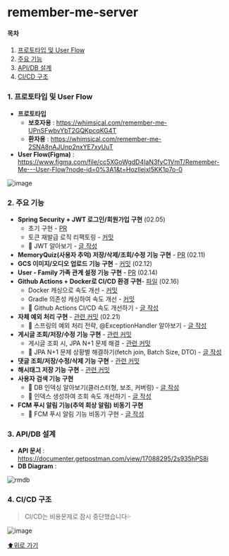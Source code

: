 # remember-me-server

#### 목차
1. [프로토타입 및 User Flow](#1-프로토타입-및-user-flow)
2. [주요 기능](#2-주요-기능)
3. [API/DB 설계](#3-apidb-설계)
4. [CI/CD 구조](#4-cicd-구조)


### 1. 프로토타입 및 User Flow
- **프로토타입**
  - **보호자용** : https://whimsical.com/remember-me-UPnSFwbvYbT2GQKpcqKG4T
  - **환자용** : https://whimsical.com/remember-me-2SNA8nAJUnp2nxYE7xyUuT
- **User Flow(Figma)** : https://www.figma.com/file/cc5XGoWgdD4IaN3fyC1VmT/Remember-Me---User-Flow?node-id=0%3A1&t=Hozllejxl5KK1p7o-0

![image](https://user-images.githubusercontent.com/77563814/228806067-9e966b9c-6831-4766-8874-14fd7950812e.png)


### 2. 주요 기능
- **Spring Security + JWT 로그인/회원가입 구현** (02.05)
  - 초기 구현 - [PR](https://github.com/GDSC-RememberMe/remember-me-server/pull/1)
  - 토큰 재발급 로직 리팩토링 - [커밋](https://github.com/GDSC-RememberMe/remember-me-server/commit/e3e1c146671805f404e455d284b316fd42cbfd45) 
  - 📝 JWT 알아보기 - [글 작성](https://sooyoungh.github.io/JWT-1)
- **MemoryQuiz(사용자 추억) 저장/삭제/조회/수정 기능 구현** - [PR](https://github.com/GDSC-RememberMe/remember-me-server/pull/2/commits/f70aef299ea5263466b00b11949d0bf3ed2dc9c6#diff-ec356e0454efce7af49c5653b013b1058632ba12f02c51600e869a628d6541f1)  (02.11)
- **GCS 이미지/오디오 업로드 기능 구현** - [커밋](https://github.com/GDSC-RememberMe/remember-me-server/pull/2/commits/f70aef299ea5263466b00b11949d0bf3ed2dc9c6#diff-ec356e0454efce7af49c5653b013b1058632ba12f02c51600e869a628d6541f1) (02.12)
- **User - Family 가족 관계 설정 기능 구현** - [PR](https://github.com/GDSC-RememberMe/remember-me-server/pull/4) (02.14)
- **Github Actions + Docker로 CI/CD 환경 구현**- [파일](https://github.com/GDSC-RememberMe/remember-me-server/blob/e69d41e19047e5f7e19d35f135d9619e28d3aab5/.github/workflows/gradle.yml) (02.16)
    - Docker 캐싱으로 속도 개선 - [커밋](https://github.com/GDSC-RememberMe/remember-me-server/commit/4fc08812e59e7b2603f5d87309262009c68f3f9b)
    - Gradle 의존성 캐싱하여 속도 개선 - [커밋](https://github.com/GDSC-RememberMe/remember-me-server/commit/6c319ccadb8ec0c88f6067bc72a237c6836a3515)
    - 📝 Github Actions CI/CD 속도 개선하기 - [글 작성](https://sooyoungh.github.io/github-actions-faster)
- **자체 예외 처리 구현** - [관련 커밋](https://github.com/GDSC-RememberMe/remember-me-server/commit/f16b7b09dbfda6b55ac495e677dca84dcf0a36ef) (02.21)
    - 📝 스프링의 예외 처리 전략, @ExceptionHandler 알아보기 - [글 작성](https://sooyoungh.github.io/exception-1)
- **게시글 조회/저장/수정 기능 구현** - [관련 커밋](https://github.com/GDSC-RememberMe/remember-me-server/pull/5/commits/800819898517ab28fed37e4d6250c5d080ed3213)
    - 게시글 조회 시, JPA N+1 문제 해결 - [관련 커밋](https://github.com/GDSC-RememberMe/remember-me-server/commit/51f02b7aa51231a4c83d1cf71c8dcfb0e67e4869)
    - 📝 JPA N+1 문제 상황별 해결하기(fetch join, Batch Size, DTO) - [글 작성](https://sooyoungh.github.io/JPA-N+1)
- **댓글 조회/저장/수정/삭제 기능 구현** - [관련 커밋](https://github.com/GDSC-RememberMe/remember-me-server/pull/5/commits/dbf4caad6b5bd4075aba46d0693ef35c631fe2bf)
- **해시태그 저장 기능 구현** - [관련 커밋](https://github.com/GDSC-RememberMe/remember-me-server/pull/5/commits/44642aef6a4f7a8d941e1d937b4e7e61a441a142)
- **사용자 검색 기능 구현**
    - 📝 DB 인덱싱 알아보기(클러스터형, 보조, 커버링) - [글 작성](https://sooyoungh.github.io/Index-MySQL)
    - 📝 인덱스 생성하여 조회 속도 개선하기 - [글 작성](https://sooyoungh.github.io/covering-index)
- **FCM 푸시 알림 기능(추억 회상 알림) 비동기 구현**
    - 📝 FCM 푸시 알림 기능 비동기 구현 - [글 작성](https://sooyoungh.github.io/FCM)

### 3. API/DB 설계
- **API 문서** : https://documenter.getpostman.com/view/17088295/2s935hPS8i
- **DB Diagram** : 

![rmdb](https://user-images.githubusercontent.com/77563814/228805389-e2494593-7749-45c6-825d-f8b1f1bfe32f.png)


### 4. CI/CD 구조

>  CI/CD는 비용문제로 잠시 중단했습니다💦

![image](https://user-images.githubusercontent.com/77563814/221392126-017991a8-ee06-4595-9ebb-90e38ca5e393.png)




[⬆위로 가기](#remember-me-server)
